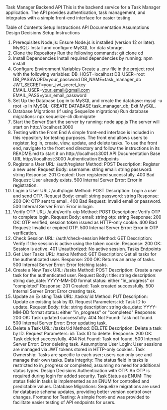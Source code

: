 Task Manager Backend API
This is the backend service for a Task Manager application. The API provides authentication, task management, and integrates with a simple front-end interface for easier testing.

Table of Contents
Setup Instructions
API Documentation
Assumptions
Design Decisions
Setup Instructions
1. Prerequisites
Node.js: Ensure Node.js is installed (version 12 or later).
MySQL: Install and configure MySQL for data storage.
2. Clone the Repository
Run the following commands:
git clone <repository-url>
cd <repository-name>
3. Install Dependencies
Install required dependencies by running: npm install
4. Configure Environment Variables
Create a .env file in the project root with the following variables:
DB_HOST=localhost
DB_USER=root
DB_PASSWORD=your_password
DB_NAME=task_manager_db
JWT_SECRET=your_jwt_secret_key
EMAIL_USER=your_email@gmail.com
EMAIL_PASS=your_email_password
5. Set Up the Database
Log in to MySQL and create the database:
mysql -u root -p
In MySQL:
CREATE DATABASE task_manager_db;
Exit MySQL.
6. Database Migrations (if using Sequelize migrations)
Run database migrations: npx sequelize-cli db:migrate
7. Start the Server
Start the server by running: node app.js
The server will start on http://localhost:3000
8. Testing with the Front End
A simple front-end interface is included in this repository for testing purposes.
The front end allows users to register, log in, create, view, update, and delete tasks.
To use the front end, navigate to the front end directory and follow the instructions in its README.md to start it on http://localhost:3001
API Documentation
Base URL
http://localhost:3000
Authentication Endpoints
1. Register a User
URL: /auth/register
Method: POST
Description: Register a new user.
Request Body:
username: string
email: string
password: string
Response:
201 Created: User registered successfully.
400 Bad Request: User already exists.
500 Internal Server Error: Error in registration.
2. Login a User
URL: /auth/login
Method: POST
Description: Login a user and send OTP.
Request Body:
email: string
password: string
Response:
200 OK: OTP sent to email.
400 Bad Request: Invalid email or password.
500 Internal Server Error: Error in login.
3. Verify OTP
URL: /auth/verify-otp
Method: POST
Description: Verify OTP to complete login.
Request Body:
email: string
otp: string
Response:
200 OK: OTP verified, session token issued as HTTP-only cookie.
400 Bad Request: Invalid or expired OTP.
500 Internal Server Error: Error in OTP verification.
4. Check Session
URL: /auth/check-session
Method: GET
Description: Verify if the session is active using the token cookie.
Response:
200 OK: Session is active.
401 Unauthorized: No active session.
Tasks Endpoints
1. Get User Tasks
URL: /tasks
Method: GET
Description: Get all tasks for the authenticated user.
Response:
200 OK: Returns an array of tasks.
500 Internal Server Error: Error fetching tasks.
2. Create a New Task
URL: /tasks
Method: POST
Description: Create a new task for the authenticated user.
Request Body:
title: string
description: string
due_date: YYYY-MM-DD format
status: either "in_progress" or "completed"
Response:
201 Created: Task created successfully.
500 Internal Server Error: Error creating task.
3. Update an Existing Task
URL: /tasks/:id
Method: PUT
Description: Update an existing task by ID.
Request Parameters:
id: Task ID to update.
Request Body:
title: string
description: string
due_date: YYYY-MM-DD format
status: either "in_progress" or "completed"
Response:
200 OK: Task updated successfully.
404 Not Found: Task not found.
500 Internal Server Error: Error updating task.
4. Delete a Task
URL: /tasks/:id
Method: DELETE
Description: Delete a task by ID.
Request Parameters:
id: Task ID to delete.
Response:
200 OK: Task deleted successfully.
404 Not Found: Task not found.
500 Internal Server Error: Error deleting task.
Assumptions
User Login: User sessions are managed via JWT tokens stored in HTTP-only cookies.
Task Ownership: Tasks are specific to each user; users can only see and manage their own tasks.
Data Integrity: The status field in tasks is restricted to in_progress or completed, assuming no need for additional status types.
Design Decisions
Authentication with OTP: An OTP is required during login for added security.
Task Status as ENUM: The status field in tasks is implemented as an ENUM for controlled and predictable values.
Database Migrations: Sequelize migrations are used for database schema updates, providing better version control over changes.
Frontend for Testing: A simple front-end was provided to facilitate easier testing of API endpoints for users.

